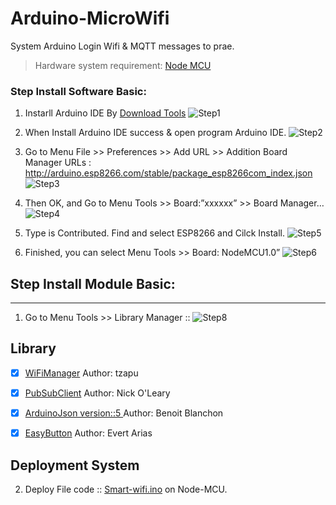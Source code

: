 # Arduino-MicroWifi

System Arduino Login Wifi & MQTT messages to prae.

> Hardware system requirement: [Node MCU](https://en.wikipedia.org/wiki/NodeMCU)

### Step Install Software Basic:
1. Instarll Arduino IDE By [Download Tools](https://www.arduino.cc/en/Main/Software)
![Step1](https://i.imgur.com/Hu2mGe1.png)

2. When Install Arduino IDE success & open program Arduino IDE.
![Step2](https://i.imgur.com/YYMRgwD.png)

3. Go to Menu File >> Preferences >> Add URL >> Addition Board Manager URLs : http://arduino.esp8266.com/stable/package_esp8266com_index.json
![Step3](https://i.imgur.com/BiQKg5M.png)

4. Then OK, and Go to Menu Tools >> Board:”xxxxxx” >> Board Manager…
![Step4](https://i.imgur.com/SoqdNBm.png)

5. Type is Contributed. Find and select ESP8266 and Cilck Install.
![Step5](https://i.imgur.com/oJRtwOE.png)

6. Finished, you can select Menu Tools >> Board: NodeMCU1.0”
![Step6](https://i.imgur.com/EuBfAoa.png)

## Step Install Module Basic:
---
1. Go to Menu Tools  >> Library Manager ::
![Step8](https://i.imgur.com/UXUe3Mb.png)

## Library
- [x] [WiFiManager](https://github.com/tzapu/WiFiManager) Author: tzapu

- [x] [PubSubClient](https://github.com/knolleary/pubsubclient) Author: Nick O'Leary

- [x] [ArduinoJson version::5 ](https://github.com/bblanchon/ArduinoJson) Author: Benoit Blanchon

- [x] [EasyButton](https://github.com/evert-arias/EasyButton) Author: Evert Arias

## Deployment System
2. Deploy File code :: [Smart-wifi.ino]() on Node-MCU.
